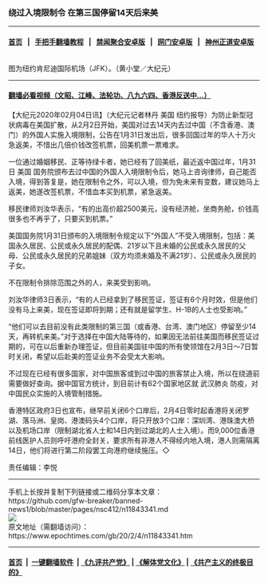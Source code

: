 ### 绕过入境限制令  在第三国停留14天后来美
------------------------

#### [首页](https://github.com/gfw-breaker/banned-news1/blob/master/README.md) &nbsp;&nbsp;|&nbsp;&nbsp; [手把手翻墙教程](https://github.com/gfw-breaker/guides/wiki) &nbsp;&nbsp;|&nbsp;&nbsp; [禁闻聚合安卓版](https://github.com/gfw-breaker/bn-android) &nbsp;&nbsp;|&nbsp;&nbsp; [网门安卓版](https://github.com/oGate2/oGate) &nbsp;&nbsp;|&nbsp;&nbsp; [神州正道安卓版](https://github.com/SzzdOgate/update) 



<div><img alt="" class="aligncenter wp-post-image" src="https://i.epochtimes.com/assets/uploads/2020/02/8f770f00127c444dc879df4bf608ccd3-600x400.jpg"/>
<div class="red16 caption">
 <p>
  图为纽约肯尼迪国际机场（JFK）。（黄小堂／大纪元）
 </p>
</div>
</div><hr/>

#### [翻墙必看视频（文昭、江峰、法轮功、八九六四、香港反送中...）](https://github.com/gfw-breaker/banned-news1/blob/master/pages/link3.md)

<div><p>
 【大纪元2020年02月04日讯】（大纪元记者林丹
 <ok href="https://www.epochtimes.com/gb/tag/%E7%BE%8E%E5%9B%BD.html">
  美国
 </ok>
 纽约报导）为防止新型冠状病毒在美国扩散，从2月2日开始，美国对过去14天内去过中国（不含香港、澳门）的外国人实施入境限制，公告在1月31日发出后，很多回国过年的华人十万火急返美，不惜出几倍价钱改签机票，回美机票一票难求。
</p>
<p>
 一位通过婚姻移民、正等待绿卡者，她已经有了回美纸，最近返中国过年，1月31日
 <ok href="https://www.epochtimes.com/gb/tag/%E7%BE%8E%E5%9B%BD.html">
  美国
 </ok>
 国务院颁布去过中国的外国人入境限制令后，她马上咨询律师，自己能否入境，得到答复是，她在限制令之外，可以入境，但为免未来有变数，建议她马上返美，她遂改签机票，不惜血本买到机票，紧急返美。
</p>
<p>
 移民律师刘汝华表示，“有的出高价超2500美元，没有经济舱，坐商务舱，价钱高很多也不再乎了，只要买到机票。”
</p>
<p>
 美国国务院1月31日颁布的入境限制令规定以下“外国人”不受入境限制，包括：美国永久居民、公民或永久居民的配偶、21岁以下且未婚的公民或永久居民的父母、公民或永久居民的兄弟姐妹（双方均须未婚及不满21岁）、公民或永久居民的子女。
</p>
<p>
 不在限制令排除范围之外的人，来美受到影响。
</p>
<p>
 刘汝华律师3日表示，“有的人已经拿到了移民签证，签证有6个月时效，但是他们没有马上来美，现在签证即将到期；还有就是留学生、H-1B的人士也受影响。”
</p>
<p>
 “他们可以去目前没有此类限制的第三国（或香港、台湾、澳门地区）停留至少14天，再转机来美。”对于选择在中国大陆等待的，如果因无法前往美国而移民签证过期的，可在以后重新办理签证，但目前美国驻中国的所有使领馆在2月3日～7日暂时关闭，希望以后赴美的签证业务不会受太大影响。
</p>
<p>
 不过现在已经有很多国家，对中国旅客或到过中国的旅客禁止入境，所以在绕道前需要做好查询。据中国官方统计，到目前计有62个国家地区就
 <ok href="https://www.epochtimes.com/gb/tag/%E6%AD%A6%E6%B1%89%E8%82%BA%E7%82%8E.html">
  武汉肺炎
 </ok>
 防疫，对中国民众实施的入境管制措施。
</p>
<p>
 香港特区政府3日也宣布，继早前关闭6个口岸后，2月4日零时起香港将关闭罗湖、落马洲、皇岗、港澳码头4个口岸，将只开放3个口岸：深圳湾、港珠澳大桥以及机场口岸（限制湖北省人士和14日内到过湖北的人士入境）。而9,000位香港前线医护人员则呼吁港府全封关，要求所有非港人不得经内地入境，港人则需隔离14日，他们将进行第二阶段罢工向港府继续施压。◇
</p>
<p>
 责任编辑：李悦
</p>
</div>
<hr/>
手机上长按并复制下列链接或二维码分享本文章：<br/>
https://github.com/gfw-breaker/banned-news1/blob/master/pages/nsc412/n11843341.md <br/>
<a href='https://github.com/gfw-breaker/banned-news1/blob/master/pages/nsc412/n11843341.md'><img src='https://github.com/gfw-breaker/banned-news1/blob/master/pages/nsc412/n11843341.md.png'/></a> <br/>
原文地址（需翻墙访问）：https://www.epochtimes.com/gb/20/2/4/n11843341.htm


------------------------
#### [首页](https://github.com/gfw-breaker/banned-news1/blob/master/README.md) &nbsp;|&nbsp; [一键翻墙软件](https://github.com/gfw-breaker/nogfw/blob/master/README.md) &nbsp;| [《九评共产党》](https://github.com/gfw-breaker/9ping.md/blob/master/README.md#九评之一评共产党是什么) | [《解体党文化》](https://github.com/gfw-breaker/jtdwh.md/blob/master/README.md) | [《共产主义的终极目的》](https://github.com/gfw-breaker/gczydzjmd.md/blob/master/README.md)


<img src='http://gfw-breaker.win/banned-news/pages/nsc412/n11843341.md' width='0px' height='0px'/>